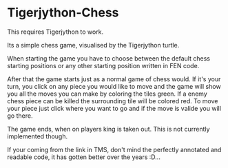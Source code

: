 # Tigerjython-Chess
This requires Tigerjython to work.

Its a simple chess game, visualised by the Tigerjython turtle.

When starting the game you have to choose between the default chess starting positions or any other starting position written in FEN code.

After that the game starts just as a normal game of chess would. If it's your turn, you click on any piece you would like to move and the game will show you all the moves you can make by coloring the tiles green. If a enemy chess piece can be killed the surrounding tile will be colored red. To move your piece just click where you want to go and if the move is valide you will go there.

The game ends, when on players king is taken out. This is not currently implemented though.

If your coming from the link in TMS, don't mind the perfectly annotated and readable code, it has gotten better over the years :D... 
